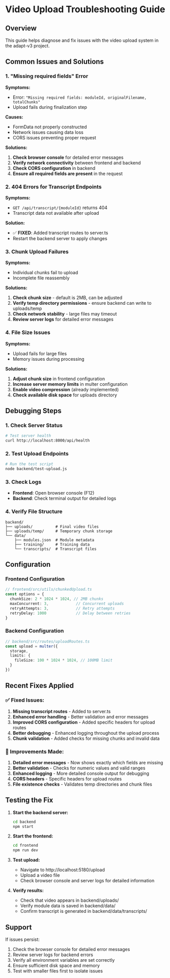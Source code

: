 # Video Upload Troubleshooting Guide

## Overview
This guide helps diagnose and fix issues with the video upload system in the adapt-v3 project.

## Common Issues and Solutions

### 1. "Missing required fields" Error

**Symptoms:**
- Error: `"Missing required fields: moduleId, originalFilename, totalChunks"`
- Upload fails during finalization step

**Causes:**
- FormData not properly constructed
- Network issues causing data loss
- CORS issues preventing proper request

**Solutions:**
1. **Check browser console** for detailed error messages
2. **Verify network connectivity** between frontend and backend
3. **Check CORS configuration** in backend
4. **Ensure all required fields are present** in the request

### 2. 404 Errors for Transcript Endpoints

**Symptoms:**
- `GET /api/transcript/{moduleId}` returns 404
- Transcript data not available after upload

**Solution:**
- ✅ **FIXED**: Added transcript routes to server.ts
- Restart the backend server to apply changes

### 3. Chunk Upload Failures

**Symptoms:**
- Individual chunks fail to upload
- Incomplete file reassembly

**Solutions:**
1. **Check chunk size** - default is 2MB, can be adjusted
2. **Verify temp directory permissions** - ensure backend can write to uploads/temp
3. **Check network stability** - large files may timeout
4. **Review server logs** for detailed error messages

### 4. File Size Issues

**Symptoms:**
- Upload fails for large files
- Memory issues during processing

**Solutions:**
1. **Adjust chunk size** in frontend configuration
2. **Increase server memory limits** in multer configuration
3. **Enable video compression** (already implemented)
4. **Check available disk space** for uploads directory

## Debugging Steps

### 1. Check Server Status
```bash
# Test server health
curl http://localhost:8000/api/health
```

### 2. Test Upload Endpoints
```bash
# Run the test script
node backend/test-upload.js
```

### 3. Check Logs
- **Frontend**: Open browser console (F12)
- **Backend**: Check terminal output for detailed logs

### 4. Verify File Structure
```
backend/
├── uploads/          # Final video files
├── uploads/temp/     # Temporary chunk storage
└── data/
    ├── modules.json  # Module metadata
    ├── training/     # Training data
    └── transcripts/  # Transcript files
```

## Configuration

### Frontend Configuration
```typescript
// frontend/src/utils/chunkedUpload.ts
const options = {
  chunkSize: 2 * 1024 * 1024, // 2MB chunks
  maxConcurrent: 3,            // Concurrent uploads
  retryAttempts: 3,            // Retry attempts
  retryDelay: 1000             // Delay between retries
}
```

### Backend Configuration
```typescript
// backend/src/routes/uploadRoutes.ts
const upload = multer({
  storage,
  limits: {
    fileSize: 100 * 1024 * 1024, // 100MB limit
  }
})
```

## Recent Fixes Applied

### ✅ Fixed Issues:
1. **Missing transcript routes** - Added to server.ts
2. **Enhanced error handling** - Better validation and error messages
3. **Improved CORS configuration** - Added specific headers for upload routes
4. **Better debugging** - Enhanced logging throughout the upload process
5. **Chunk validation** - Added checks for missing chunks and invalid data

### 🔧 Improvements Made:
1. **Detailed error messages** - Now shows exactly which fields are missing
2. **Better validation** - Checks for numeric values and valid ranges
3. **Enhanced logging** - More detailed console output for debugging
4. **CORS headers** - Specific headers for upload routes
5. **File existence checks** - Validates temp directories and chunk files

## Testing the Fix

1. **Start the backend server:**
   ```bash
   cd backend
   npm start
   ```

2. **Start the frontend:**
   ```bash
   cd frontend
   npm run dev
   ```

3. **Test upload:**
   - Navigate to http://localhost:5180/upload
   - Upload a video file
   - Check browser console and server logs for detailed information

4. **Verify results:**
   - Check that video appears in backend/uploads/
   - Verify module data is saved in backend/data/
   - Confirm transcript is generated in backend/data/transcripts/

## Support

If issues persist:
1. Check the browser console for detailed error messages
2. Review server logs for backend errors
3. Verify all environment variables are set correctly
4. Ensure sufficient disk space and memory
5. Test with smaller files first to isolate issues 
